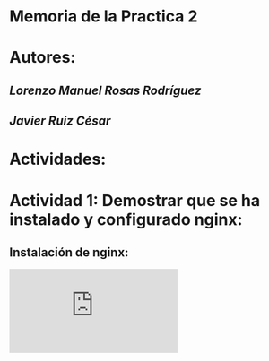 # Memoria de la Practica 2 

#    #

# Autores: 

## *Lorenzo Manuel Rosas Rodríguez*
## *Javier Ruiz César*

# Actividades:

# Actividad 1: Demostrar que se ha instalado y configurado nginx:
## Instalación de nginx:
![img](https://github.com/lorenmanu/swap1415/blob/master/practica4/tablas.pdf)


